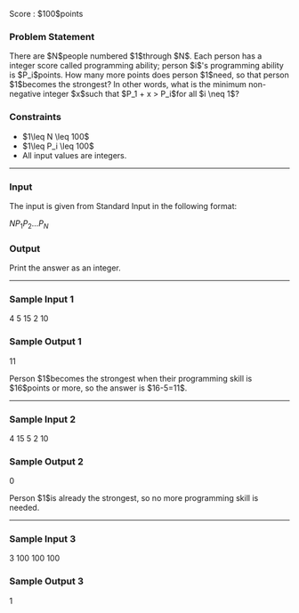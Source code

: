 
<div>

<span>

<span>

<p>
Score : $100$points
</p>

<div>

<section>

### **Problem Statement**

<p>
There are $N$people numbered $1$through $N$.
Each person has a integer score called programming ability; person $i$'s programming ability is $P_i$points.
How many more points does person $1$need, so that person $1$becomes the strongest?
In other words, what is the minimum non-negative integer $x$such that $P_1 + x > P_i$for all $i \neq 1$?
</p>

</section>

</div>

<div>

<section>

### **Constraints**

<ul>

<li>
$1\leq N \leq 100$
</li>

<li>
$1\leq P_i \leq 100$
</li>

<li>
All input values are integers.
</li>

</ul>

</section>

</div>

---

<div>

<div>

<section>

### **Input**

<p>
The input is given from Standard Input in the following format:
</p>

<div>

$N$$P_1$$P_2$$\dots$$P_N$
</div>

</section>

</div>

<div>

<section>

### **Output**

<p>
Print the answer as an integer.
</p>

</section>

</div>

</div>

---

<div>

<section>

### **Sample Input 1**

<div>

4
5 15 2 10

</div>

</section>

</div>

<div>

<section>

### **Sample Output 1**

<div>

11

</div>

<p>
Person $1$becomes the strongest when their programming skill is $16$points or more,
so the answer is $16-5=11$.
</p>

</section>

</div>

---

<div>

<section>

### **Sample Input 2**

<div>

4
15 5 2 10

</div>

</section>

</div>

<div>

<section>

### **Sample Output 2**

<div>

0

</div>

<p>
Person $1$is already the strongest, so no more programming skill is needed.
</p>

</section>

</div>

---

<div>

<section>

### **Sample Input 3**

<div>

3
100 100 100

</div>

</section>

</div>

<div>

<section>

### **Sample Output 3**

<div>

1

</div>

</section>

</div>

</span>

</span>

</div>

